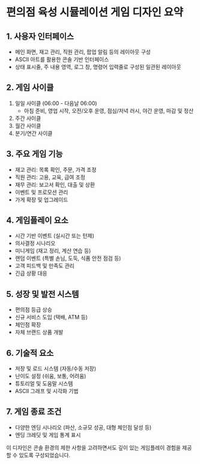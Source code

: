 # 편의점 육성 시뮬레이션 게임 디자인 요약

## 1. 사용자 인터페이스

- 메인 화면, 재고 관리, 직원 관리, 팝업 알림 등의 레이아웃 구성
- ASCII 아트를 활용한 콘솔 기반 인터페이스
- 상태 표시줄, 주 내용 영역, 로그 창, 명령어 입력줄로 구성된 일관된 레이아웃

## 2. 게임 사이클

1. 일일 사이클 (06:00 - 다음날 06:00)
   - 아침 준비, 영업 시작, 오전/오후 운영, 점심/저녁 러시, 야간 운영, 마감 및 정산
2. 주간 사이클
3. 월간 사이클
4. 분기/연간 사이클

## 3. 주요 게임 기능

- 재고 관리: 목록 확인, 주문, 가격 조정
- 직원 관리: 고용, 교육, 급여 조정
- 재무 관리: 보고서 확인, 대출 및 상환
- 이벤트 및 프로모션 관리
- 가게 확장 및 업그레이드

## 4. 게임플레이 요소

- 시간 기반 이벤트 (실시간 또는 턴제)
- 의사결정 시나리오
- 미니게임 (재고 정리, 계산 연습 등)
- 랜덤 이벤트 (특별 손님, 도둑, 식품 안전 점검 등)
- 고객 피드백 및 만족도 관리
- 긴급 상황 대응

## 5. 성장 및 발전 시스템

- 편의점 등급 상승
- 신규 서비스 도입 (택배, ATM 등)
- 체인점 확장
- 자체 브랜드 상품 개발

## 6. 기술적 요소

- 저장 및 로드 시스템 (자동/수동 저장)
- 난이도 설정 (쉬움, 보통, 어려움)
- 튜토리얼 및 도움말 시스템
- ASCII 그래프 및 시각화 기법

## 7. 게임 종료 조건

- 다양한 엔딩 시나리오 (파산, 소규모 성공, 대형 체인점 달성 등)
- 엔딩 크레딧 및 게임 통계 표시

이 디자인은 콘솔 환경의 제한 사항을 고려하면서도 깊이 있는 게임플레이 경험을 제공할 수 있도록 구성되었습니다.
